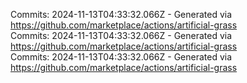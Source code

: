 Commits: 2024-11-13T04:33:32.066Z - Generated via https://github.com/marketplace/actions/artificial-grass
<br>
Commits: 2024-11-13T04:33:32.066Z - Generated via https://github.com/marketplace/actions/artificial-grass
<br>
Commits: 2024-11-13T04:33:32.066Z - Generated via https://github.com/marketplace/actions/artificial-grass
<br>
